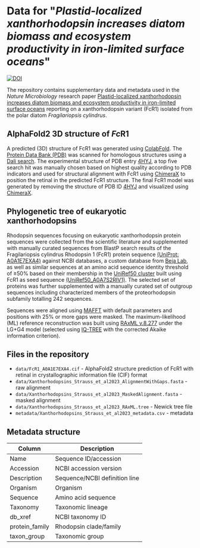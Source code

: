 # Data for "_Plastid-localized xanthorhodopsin increases diatom biomass and ecosystem productivity in iron-limited surface oceans_"
[![DOI](https://zenodo.org/badge/687189446.svg)](https://zenodo.org/badge/latestdoi/687189446)

The repository contains supplementary data and metadata used in the _Nature Microbiology_ research paper [Plastid-localized xanthorhodopsin increases diatom biomass and ecosystem productivity in iron-limited surface oceans](https://www.nature.com/nmicrobiol/) reporting on a xanthorhodopsin variant (FcR1) isolated from the polar diatom _Fragilariopsis cylindrus_.

## AlphaFold2 3D structure of *Fc*R1
A predicted (3D) structure of FcR1 was generated using [ColabFold](https://github.com/sokrypton/ColabFold). The [Protein Data Bank (PDB)](http://rcsb.org) was scanned for homologous structures using a [Dali search](http://ekhidna2.biocenter.helsinki.fi/dali). The experimental structure of PDB entry [4HYJ](https://doi.org/10.2210/pdb4HYJ/pdb), a top five search hit was manually chosen based on highest quality according to PDB indicators and used for structural alignment with FcR1 using [ChimeraX](https://www.cgl.ucsf.edu/chimerax/) to position the retinal in the predicted FcR1 structure. The final FcR1 model was generated by removing the structure of PDB ID [4HYJ](https://doi.org/10.2210/pdb4HYJ/pdb) and visualized using [ChimeraX](https://www.cgl.ucsf.edu/chimerax/).

## Phylogenetic tree of eukaryotic xanthorhodopsins
Rhodopsin sequences focusing on eukaryotic xanthorhodopsin protein sequences were collected from the scientific literature and supplemented with manually curated sequences from BlastP search results of the Fragilariopsis cylindrus Rhodopsin 1 (FcR1) protein sequence [(UniProt: A0A1E7EXA4)](https://www.uniprot.org/uniprotkb/A0A1E7EXA4/) against NCBI databases, a custom database from [Beja Lab](https://github.com/BejaLab), as well as similar sequences at an amino acid sequence identity threshold of ≥50% based on their membership in the [UniRef50 cluster](https://www.uniprot.org/uniref/) built using FcR1 as seed sequence [(UniRef50_A0A7S2RIV1)](https://www.uniprot.org/uniref/UniRef50_A0A7S2RIV1). The selected set of proteins was further supplemented with a manually curated set of outgroup sequences including characterized members of the proteorhodopsin subfamily totalling 242 sequences.

Sequences were aligned using [MAFFT](https://mafft.cbrc.jp/alignment/software/) with default parameters and positions with 25% or more gaps were masked. The maximum-likelihood (ML) reference reconstruction was built using [RAxML v.8.277](https://github.com/stamatak/standard-RAxML) under the LG+G4 model (selected using [IQ-TREE](https://github.com/Cibiv/IQ-TREE) with the corrected Akaike information criterion).

## Files in the repository
+ `data/FcR1_A0A1E7EXA4.cif` - AlphaFold2 structure prediction of FcR1 with retinal in crystallographic information file (CIF) format
+ `data/Xanthorhodopsins_Strauss_et_al2023_AlignmentWithGaps.fasta` - raw alignment
+ `data/Xanthorhodopsins_Strauss_et_al2023_MaskedAlignment.fasta` - masked alignment
+ `data/Xanthorhodopsins_Strauss_et_al2023_RAxML.tree` - Newick tree file
+ `metadata/Xanthorhodopsins_Strauss_et_al2023_metadata.csv` - metadata

## Metadata structure
| Column | Description |
| --- | --- |
| Name | Sequence ID/accession |
| Accession | NCBI  accession version |
| Description | Sequence/NCBI definition line |
| Organism | Organism |
| Sequence | Amino acid sequence |
| Taxonomy | Taxonomic lineage |
| db_xref | NCBI taxonomy ID |
| protein_family | Rhodopsin clade/family |
| taxon_group | Taxonomic group |
